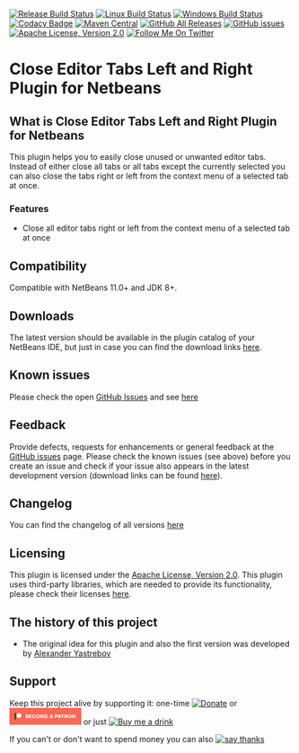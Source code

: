 [![Release Build Status](https://github.com/funfried/nb-editor-close-left-right/actions/workflows/release_maven.yml/badge.svg)](https://github.com/funfried/nb-editor-close-left-right/actions/workflows/release_maven.yml)
[![Linux Build Status](https://github.com/funfried/nb-editor-close-left-right/actions/workflows/linux_maven.yml/badge.svg)](https://github.com/funfried/nb-editor-close-left-right/actions/workflows/linux_maven.yml)
[![Windows Build Status](https://github.com/funfried/nb-editor-close-left-right/actions/workflows/windows_maven.yml/badge.svg)](https://github.com/funfried/nb-editor-close-left-right/actions/workflows/windows_maven.yml)
[![Codacy Badge](https://api.codacy.com/project/badge/Grade/7d825731274a4f4783e4203eb7cbf811)](https://www.codacy.com/manual/funfried/nb-editor-close-left-right?utm_source=github.com&amp;utm_medium=referral&amp;utm_content=funfried/nb-editor-close-left-right&amp;utm_campaign=Badge_Grade)
[![Maven Central](https://img.shields.io/maven-central/v/de.funfried.netbeans.plugins/nb-editor-close-left-right)](https://repo1.maven.org/maven2/de/funfried/netbeans/plugins/nb-editor-close-left-right/)
[![GitHub All Releases](https://img.shields.io/github/downloads/funfried/nb-editor-close-left-right/total)](https://github.com/funfried/nb-editor-close-left-right/releases)
[![GitHub issues](https://img.shields.io/github/issues/funfried/nb-editor-close-left-right)](https://github.com/funfried/nb-editor-close-left-right/issues)
[![Apache License, Version 2.0](https://img.shields.io/github/license/funfried/nb-editor-close-left-right)](http://funfried.github.io/nb-editor-close-left-right/licenses.html)
[![Follow Me On Twitter](https://img.shields.io/twitter/follow/funfried84?style=social)](https://twitter.com/funfried84)

Close Editor Tabs Left and Right Plugin for Netbeans
================================================

What is Close Editor Tabs Left and Right Plugin for Netbeans
----------------------------------------------------
This plugin helps you to easily close unused or unwanted editor tabs. Instead of either
close all tabs or all tabs except the currently selected you can also close the tabs
right or left from the context menu of a selected tab at once.

### Features
*   Close all editor tabs right or left from the context menu of a selected tab at once

Compatibility
-------------
Compatible with NetBeans 11.0+ and JDK 8+.

Downloads
---------
The latest version should be available in the plugin catalog of your NetBeans IDE, but just in case you can find the download links [here](http://funfried.github.io/nb-editor-close-left-right/downloads.html).

Known issues
------------
Please check the open [GitHub Issues](/../../issues) and see [here](http://funfried.github.io/nb-editor-close-left-right/known_issues.html)

Feedback
--------
Provide defects, requests for enhancements or general feedback at the [GitHub issues](/../../issues) page.
Please check the known issues (see above) before you create an issue and check if your issue also appears in the latest development version (download links can be found [here](http://funfried.github.io/nb-editor-close-left-right/downloads.html)).

Changelog
---------
You can find the changelog of all versions [here](http://funfried.github.io/nb-editor-close-left-right/changes-report.html)

Licensing
---------
This plugin is licensed under the [Apache License, Version 2.0](http://funfried.github.io/nb-editor-close-left-right/licenses.html).
This plugin uses third-party libraries, which are needed to provide its functionality, please check their licenses [here](https://funfried.github.io/nb-editor-close-left-right/dependencies.html).

The history of this project
---------------------------
*   The original idea for this plugin and also the first version was developed by [Alexander Yastrebov](https://github.com/AlexanderYastrebov)

Support
---------
Keep this project alive by supporting it:
one-time [![Donate](https://www.paypalobjects.com/en_US/i/btn/btn_donate_SM.gif)](https://www.paypal.com/cgi-bin/webscr?cmd=_s-xclick&hosted_button_id=926F5XBCTK2LQ&source=url) or [![Patreon!](/src/site/resources/imgs/logos/become_a_patron_button.png)](https://www.patreon.com/funfried) or just [![Buy me a drink](https://img.buymeacoffee.com/button-api/?text=Buy%20me%20a%20drink&emoji=%F0%9F%A5%83&slug=funfried&button_colour=5F7FFF&font_colour=ffffff&font_family=Cookie&outline_colour=000000&coffee_colour=FFDD00)](https://www.buymeacoffee.com/funfried)

If you can't or don't want to spend money you can also [![say thanks](https://img.shields.io/static/v1?label=say&message=thanks&color=green&style=for-the-badge&logo=handshake)](https://saythanks.io/to/funfried)

